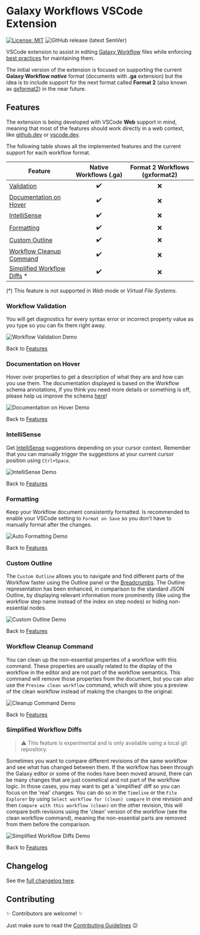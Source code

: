 # Galaxy Workflows VSCode Extension

[![License: MIT](https://img.shields.io/badge/License-MIT-brightgreen.svg)](https://opensource.org/licenses/MIT)
![GitHub release (latest SemVer)](https://img.shields.io/badge/release-unreleased-orange)

VSCode extension to assist in editing [Galaxy Workflow](https://galaxyproject.org/) files while enforcing [best practices](https://planemo.readthedocs.io/en/latest/best_practices_workflows.html) for maintaining them.

The initial version of the extension is focused on supporting the current **Galaxy Workflow _native_** format (documents with **.ga** extension) but the idea is to include support for the next format called **Format 2** (also known as [gxformat2](https://github.com/galaxyproject/gxformat2)) in the near future.

## Features

The extension is being developed with VSCode **Web** support in mind, meaning that most of the features should work directly in a web context, like [github.dev](https://github.dev) or [vscode.dev](https://vscode.dev).

The following table shows all the implemented features and the current support for each workflow format.

| Feature                                                    | Native Workflows (.ga) | Format 2 Workflows (gxformat2) |
| ---------------------------------------------------------- | :--------------------: | :----------------------------: |
| [Validation](#workflow-validation)                         |   :heavy_check_mark:   |              :x:               |
| [Documentation on Hover](#documentation-on-hover)          |   :heavy_check_mark:   |              :x:               |
| [IntelliSense](#intellisense)                              |   :heavy_check_mark:   |              :x:               |
| [Formatting](#formatting)                                  |   :heavy_check_mark:   |              :x:               |
| [Custom Outline](#custom-outline)                          |   :heavy_check_mark:   |              :x:               |
| [Workflow Cleanup Command](#workflow-cleanup-command)      |   :heavy_check_mark:   |              :x:               |
| [Simplified Workflow Diffs](#simplified-workflow-diffs) \* |   :heavy_check_mark:   |              :x:               |

(\*) This feature is not supported in _Web_ mode or _Virtual File Systems_.

### Workflow Validation

You will get diagnostics for every syntax error or incorrect property value as you type so you can fix them right away.

![Workflow Validation Demo](images/validation-native.gif)

Back to [Features](#features)

### Documentation on Hover

Hover over properties to get a description of what they are and how can you use them. The documentation displayed is based on the Workflow schema annotations, if you think you need more details or something is off, please help us improve the schema [here](https://github.com/davelopez/galaxy-workflows-vscode/tree/main/workflow-languages/schemas)!

![Documentation on Hover Demo](images/doc-hover-native.gif)

Back to [Features](#features)

### IntelliSense

Get [IntelliSense](https://code.visualstudio.com/docs/editor/intellisense#:~:text=IntelliSense%20is%20a%20general%20term,%2C%20and%20%22code%20hinting.%22) suggestions depending on your cursor context. Remember that you can manually trigger the suggestions at your current cursor position using `Ctrl+Space`.

![IntelliSense Demo](images/intellisense-native.gif)

Back to [Features](#features)

### Formatting

Keep your Workflow document consistently formatted. Is recommended to enable your VSCode setting to `Format on Save` so you don't have to manually format after the changes.

![Auto Formatting Demo](images/format-document-native.gif)

Back to [Features](#features)

### Custom Outline

The `Custom Outline` allows you to navigate and find different parts of the Workflow faster using the Outline panel or the [Breadcrumbs](). The Outline representation has been enhanced, in comparison to the standard JSON Outline, by displaying relevant information more prominently (like using the workflow step name instead of the index on step nodes) or hiding non-essential nodes.

![Custom Outline Demo](images/custom-outline-native.gif)

Back to [Features](#features)

### Workflow Cleanup Command

You can clean up the non-essential properties of a workflow with this command. These properties are usually related to the display of the workflow in the editor and are not part of the workflow semantics. This command will remove those properties from the document, but you can also use the `Preview clean workflow` command, which will show you a preview of the clean workflow instead of making the changes to the original.

![Cleanup Command Demo](images/clean-up-command-native.gif)

Back to [Features](#features)

### Simplified Workflow Diffs

> ⚠️ This feature is experimental and is only available using a local git repository.

Sometimes you want to compare different revisions of the same workflow and see what has changed between them. If the workflow has been through the Galaxy editor or some of the nodes have been moved around, there can be many changes that are just cosmetical and not part of the workflow logic. In those cases, you may want to get a 'simplified' diff so you can focus on the 'real' changes. You can do so in the `Timeline` or the `File Explorer` by using `Select workflow for (clean) compare` in one revision and then `Compare with this workflow (clean)` on the other revision, this will compare both revisions using the 'clean' version of the workflow (see the clean workflow command), meaning the non-essential parts are removed from them before the comparison.

![Simplified Workflow Diffs Demo](images/clean-diff-native.gif)

Back to [Features](#features)

## Changelog

See the [full changelog here](docs/CHANGELOG.md).

## Contributing

:sparkles: Contributors are welcome! :sparkles:

Just make sure to read the [Contributing Guidelines](docs/CONTRIBUTING.md) :wink:
